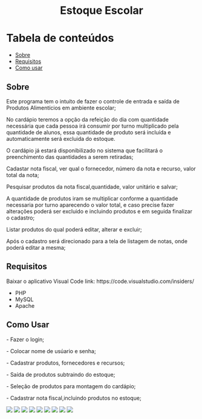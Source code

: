 <h1 align="center">Estoque Escolar</h1>

Tabela de conteúdos
=================
<!--ts-->
   * [Sobre](#Sobre)
   * [Requisitos](#requisitos)
   * [Como usar](#como-usar)
   
<!--te-->
<h2>Sobre</h2>         
<p> Este programa tem o intuíto de fazer o controle de entrada e saída de Produtos Alimentícios em ambiente escolar;</p>
<p> No cardápio teremos a opção da refeição do dia com quantidade necessária que cada pessoa irá consumir por turno multiplicado pela quantidade de alunos, essa quantidade de produto será incluída e automaticamente será excluida do estoque.</p>
<p> O cardápio já estará disponibilizado no sistema que facilitará o preenchimento das quantidades a serem retiradas;</p>
<p> Cadastar nota fiscal, ver qual o fornecedor, número da nota e recurso, valor total da nota;</p>
<p> Pesquisar produtos da nota fiscal,quantidade, valor unitário e salvar;</p>
<p> A quantidade de produtos iram se multiplicar conforme a quantidade necessaria por turno aparecendo o valor total, e caso precise fazer alterações poderá ser excluido e incluindo produtos e em seguida finalizar o cadastro;</p>
<p> Listar produtos do qual poderá editar, alterar e excluir;</p>
<p> Após o cadastro será direcionado para a tela de listagem de notas, onde poderá editar a mesma;</p>

<h2>Requisitos</h2>
<p>Baixar o aplicativo Visual Code link: https://code.visualstudio.com/insiders/ </p>
<ul>
  <li>PHP</li>
  <li>MySQL</li>
  <li>Apache</li>
 </ul>


<h2>Como Usar</h2>
<p>- Fazer o login;</p>
<p>- Colocar nome de usúario e senha;</p>
<p>- Cadastrar produtos, fornecedores e recursos;</p>
<p>- Saída de produtos subtraindo do estoque;</p>
<p>- Seleção de produtos para montagem do cardápio;</p>
<p>- Cadastrar nota fiscal,incluindo produtos no estoque;</p>



<img src="https://i.imgur.com/OOudPWP.png"/>


<img src="https://i.imgur.com/536tmlu.png"/>


 <img src="https://i.imgur.com/LwCvMHu.png"/>
 
 
<img src="https://i.imgur.com/putXi5m.png"/>


<img src="https://i.imgur.com/exYoUgH.png"/>


<img src="https://i.imgur.com/SymB1n1.png"/>


<img src="https://i.imgur.com/WWCVmAy.png"/>


<img src="https://i.imgur.com/qoloBqX.png"/>



<img src="https://i.imgur.com/swh7Om7.png"/>






















   
